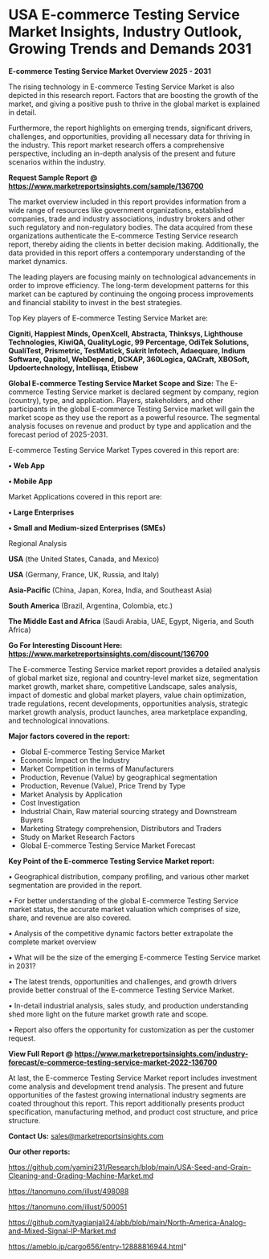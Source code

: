 # USA E-commerce Testing Service Market Insights, Industry Outlook, Growing Trends and Demands 2031

<Strong> E-commerce Testing Service Market Overview 2025 - 2031</strong>

The rising technology in E-commerce Testing Service Market is also depicted in this research report. Factors that are boosting the growth of the market, and giving a positive push to thrive in the global market is explained in detail.

Furthermore, the report highlights on emerging trends, significant drivers, challenges, and opportunities, providing all necessary data for thriving in the industry. This report market research offers a comprehensive perspective, including an in-depth analysis of the present and future scenarios within the industry.

<strong>Request Sample Report @ <a href=https://www.marketreportsinsights.com/sample/136700>https://www.marketreportsinsights.com/sample/136700</a></strong>

The market overview included in this report provides information from a wide range of resources like government organizations, established companies, trade and industry associations, industry brokers and other such regulatory and non-regulatory bodies. The data acquired from these organizations authenticate the E-commerce Testing Service research report, thereby aiding the clients in better decision making. Additionally, the data provided in this report offers a contemporary understanding of the market dynamics.

The leading players are focusing mainly on technological advancements in order to improve efficiency. The long-term development patterns for this market can be captured by continuing the ongoing process improvements and financial stability to invest in the best strategies.

Top Key players of E-commerce Testing Service Market are:

<strong>Cigniti, Happiest Minds, OpenXcell, Abstracta, Thinksys, Lighthouse Technologies, KiwiQA, QualityLogic, 99 Percentage, OdiTek Solutions, QualiTest, Prismetric, TestMatick, Sukrit Infotech, Adaequare, Indium Software, Qapitol, WebDepend, DCKAP, 360Logica, QACraft, XBOSoft, Updoertechnology, Intellisqa, Etisbew</strong>

<strong><b>Global E-commerce Testing Service Market Scope and Size:</b></strong>
The E-commerce Testing Service market is declared segment by company, region (country), type, and application. Players, stakeholders, and other participants in the global E-commerce Testing Service market will gain the market scope as they use the report as a powerful resource. The segmental analysis focuses on revenue and product by type and application and the forecast period of 2025-2031.

E-commerce Testing Service Market Types covered in this report are:

<strong>• Web App

• Mobile App</strong>

Market Applications covered in this report are:

<strong>• Large Enterprises

• Small and Medium-sized Enterprises (SMEs)</strong> 

Regional Analysis

<strong>USA</strong> (the United States, Canada, and Mexico)

<strong>USA</strong> (Germany, France, UK, Russia, and Italy)

<strong>Asia-Pacific</strong> (China, Japan, Korea, India, and Southeast Asia)

<strong>South America</strong> (Brazil, Argentina, Colombia, etc.)

<strong>The Middle East and Africa</strong> (Saudi Arabia, UAE, Egypt, Nigeria, and South Africa)

<strong>Go For Interesting Discount Here: <a href=https://www.marketreportsinsights.com/discount/136700>https://www.marketreportsinsights.com/discount/136700</a></strong>

The E-commerce Testing Service market report provides a detailed analysis of global market size, regional and country-level market size, segmentation market growth, market share, competitive Landscape, sales analysis, impact of domestic and global market players, value chain optimization, trade regulations, recent developments, opportunities analysis, strategic market growth analysis, product launches, area marketplace expanding, and technological innovations.

<strong><b>Major factors covered in the report:</b></strong>
<ul>
  <li>Global E-commerce Testing Service Market </li>
  <li>Economic Impact on the Industry</li>
  <li>Market Competition in terms of Manufacturers</li>
  <li>Production, Revenue (Value) by geographical segmentation</li>
  <li>Production, Revenue (Value), Price Trend by Type</li>
  <li>Market Analysis by Application</li>
  <li>Cost Investigation</li>
  <li>Industrial Chain, Raw material sourcing strategy and Downstream Buyers</li>
  <li>Marketing Strategy comprehension, Distributors and Traders</li>
  <li>Study on Market Research Factors</li>
  <li>Global E-commerce Testing Service Market Forecast</li>
</ul>

<strong><b>Key Point of the E-commerce Testing Service Market report:</b></strong>

• Geographical distribution, company profiling, and various other market segmentation are provided in the report.

• For better understanding of the global E-commerce Testing Service market status, the accurate market valuation which comprises of size, share, and revenue are also covered.

• Analysis of the competitive dynamic factors better extrapolate the complete market overview

• What will be the size of the emerging E-commerce Testing Service market in 2031?

• The latest trends, opportunities and challenges, and growth drivers provide better construal of the E-commerce Testing Service Market.

• In-detail industrial analysis, sales study, and production understanding shed more light on the future market growth rate and scope.

• Report also offers the opportunity for customization as per the customer request.

<strong><b>View Full Report @ <a href=https://www.marketreportsinsights.com/industry-forecast/e-commerce-testing-service-market-2022-136700>https://www.marketreportsinsights.com/industry-forecast/e-commerce-testing-service-market-2022-136700</a></b></strong>


At last, the E-commerce Testing Service Market report includes investment come analysis and development trend analysis. The present and future opportunities of the fastest growing international industry segments are coated throughout this report. This report additionally presents product specification, manufacturing method, and product cost structure, and price structure.

<strong>Contact Us:</strong>
sales@marketreportsinsights.com

<strong>Our other reports:</strong>

<a href=https://github.com/yamini231/Research/blob/main/USA-Seed-and-Grain-Cleaning-and-Grading-Machine-Market.md>https://github.com/yamini231/Research/blob/main/USA-Seed-and-Grain-Cleaning-and-Grading-Machine-Market.md</a>

<a href=https://tanomuno.com/illust/498088>https://tanomuno.com/illust/498088</a>

<a href=https://tanomuno.com/illust/500051>https://tanomuno.com/illust/500051</a>

<a href=https://github.com/tyagianjali24/abb/blob/main/North-America-Analog-and-Mixed-Signal-IP-Market.md>https://github.com/tyagianjali24/abb/blob/main/North-America-Analog-and-Mixed-Signal-IP-Market.md</a>

<a href=https://ameblo.jp/cargo656/entry-12888816944.html>https://ameblo.jp/cargo656/entry-12888816944.html</a>"

